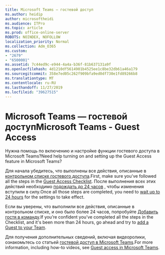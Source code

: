 ```yaml
---
title: Microsoft Teams — гостевой доступ
ms.author: heidip
author: microsoftheidi
ms.audience: ITPro
ms.topic: article
ms.prod: office-online-server
ROBOTS: NOINDEX, NOFOLLOW
localization_priority: Normal
ms.collection: Adm_O365
ms.custom:
- "2679"
- "6500001"
ms.assetid: 7c44ed9c-e944-4a4a-b36f-81b637131a9f
ms.openlocfilehash: 4d1210df5614901b4525ee1c8be32db61a46a179
ms.sourcegitcommit: 358e7ed05c262f909bfa9ed0df730e1fd89266b8
ms.translationtype: MT
ms.contentlocale: ru-RU
ms.lasthandoff: 11/27/2019
ms.locfileid: "39627515"
---
```

# <a name="microsoft-teams---guest-access"></a><span data-ttu-id="fa10c-102">Microsoft Teams — гостевой доступ</span><span class="sxs-lookup"><span data-stu-id="fa10c-102">Microsoft Teams - Guest Access</span></span>

<span data-ttu-id="fa10c-103">Нужна помощь по включению и настройке функции гостевого доступа в Microsoft Teams?</span><span class="sxs-lookup"><span data-stu-id="fa10c-103">Need help turning on and setting up the Guest Access feature in Microsoft Teams?</span></span>  

<span data-ttu-id="fa10c-104">Для начала убедитесь, что выполнены все действия, описанные в [контрольном списке гостевого доступа](https://docs.microsoft.com/microsoftteams/guest-access-checklist).</span><span class="sxs-lookup"><span data-stu-id="fa10c-104">First, make sure you've followed all the steps in the [Guest Access Checklist](https://docs.microsoft.com/microsoftteams/guest-access-checklist).</span></span> <span data-ttu-id="fa10c-105">После выполнения всех этих действий необходимо [подождать до 24 часов](https://docs.microsoft.com/microsoftteams/manage-guests#guest-access-latencies) , чтобы изменения вступили в силу.</span><span class="sxs-lookup"><span data-stu-id="fa10c-105">Once all those steps are completed, you need to [wait up to 24 hours](https://docs.microsoft.com/microsoftteams/manage-guests#guest-access-latencies) for the settings to take effect.</span></span>

<span data-ttu-id="fa10c-106">Если вы уверены, что выполнили все действия, описанные в контрольном списке, и оно было более 24 часов, попробуйте [Добавить гостя в команду](https://support.office.com/article/add-guests-to-a-team-in-teams-fccb4fa6-f864-4508-bdde-256e7384a14f#ID0EAABAAA=Desktop).</span><span class="sxs-lookup"><span data-stu-id="fa10c-106">If you’re confident you’ve completed all the steps in the Checklist, and it's been more than 24 hours, go ahead and try to [add a Guest to your Team](https://support.office.com/article/add-guests-to-a-team-in-teams-fccb4fa6-f864-4508-bdde-256e7384a14f#ID0EAABAAA=Desktop).</span></span>

<span data-ttu-id="fa10c-107">Для получения дополнительных сведений, включая видеоролики, ознакомьтесь со статьей [гостевой доступ в Microsoft Teams](https://docs.microsoft.com/microsoftteams/guest-access).</span><span class="sxs-lookup"><span data-stu-id="fa10c-107">For more information, including how-to videos, see [Guest access in Microsoft Teams](https://docs.microsoft.com/microsoftteams/guest-access).</span></span>

